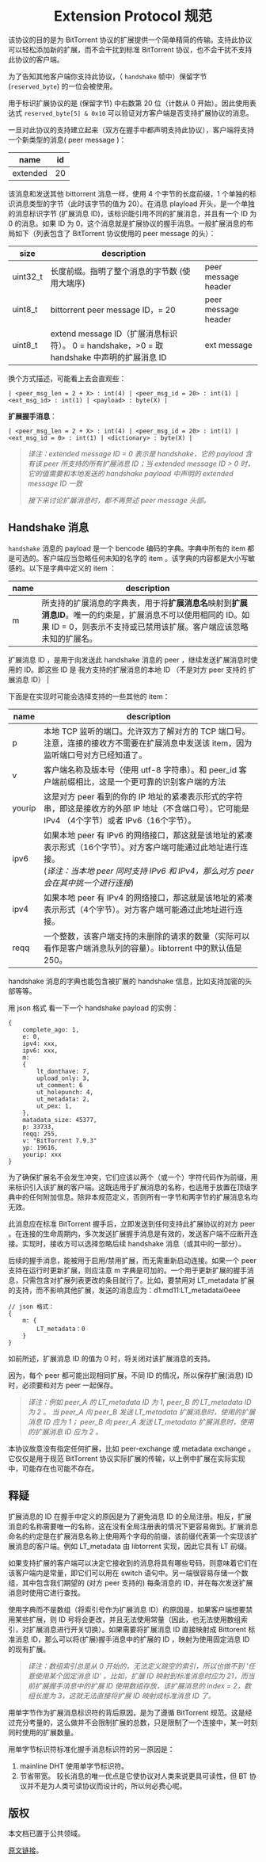 # <center>Extension Protocol 规范</center>

该协议的目的是为 BitTorrent 协议的扩展提供一个简单精简的传输。支持此协议可以轻松添加新的扩展，而不会干扰到标准 BitTorrent 协议，也不会干扰不支持此协议的客户端。

为了告知其他客户端你支持此协议，（ `handshake` 帧中）保留字节 (`reserved_byte`) 的一位会被使用。

用于标识扩展协议的是 (保留字节) 中右数第 20 位（计数从 0 开始）。因此使用表达式 `reserved_byte[5] & 0x10` 可以验证对方客户端是否支持扩展协议的消息。

一旦对此协议的支持建立起来（双方在握手中都声明支持此协议），客户端将支持一个新类型的消息( peer message )：

| name | id |
| - | - |
| extended | 20 |

该消息和发送其他 bittorrent 消息一样，使用 4 个字节的长度前缀，1 个单独的标识消息类型的字节（此时该字节的值为 20）。在消息 playload 开头，是一个单独的消息标识字节 (扩展消息 ID)，该标识能引用不同的扩展消息，并且有一个 ID 为 0 的消息。如果 ID 为 0，这个消息就是扩展协议的握手消息。一般扩展消息的布局如下（列表包含了 BitTorrent 协议使用的 peer message 的头）：

| size | description | |
| - | - | - |
| uint32_t | 长度前缀。指明了整个消息的字节数 (使用大端序)  | peer message header |
| uint8_t  | bittorrent peer message ID，= 20 | peer message header |
| uint8_t  | extend message ID（扩展消息标识符）。 0 = handshake，>0 = 取 handshake 中声明的扩展消息 ID | ext message |

换个方式描述，可能看上去会直观些：

```
| <peer_msg_len = 2 + X> : int(4) | <peer_msg_id = 20> : int(1) | <ext_msg_id> : int(1) | <payload> : byte(X) |
```

**扩展握手消息**：

```
| <peer_msg_len = 2 + X> : int(4) | <peer_msg_id = 20> : int(1) | <ext_msg_id = 0> : int(1) | <dictionary> : byte(X) |
```

> *译注：extended message ID = 0 表示是 handshake，它的 payload 含有该 peer 所支持的所有扩展消息 ID；当 extended message ID > 0 时，它的值需要和本地发送的 handshake payload 中声明的 extended message ID 一致*
>
> *接下来讨论扩展消息时，都不再赘述 peer message 头部。*

## Handshake 消息

`handshake` 消息的 payload 是一个 bencode 编码的字典。字典中所有的 item 都是可选的。客户端应当忽略任何未知的名字的 item 。该字典的内容都是大小写敏感的。以下是字典中定义的 item ：

| name | description |
| - | - |
| m | 所支持的扩展消息的字典表，用于将**扩展消息名**映射到**扩展消息ID**。唯一的约束是，扩展消息不可以使用相同的 ID。如果 ID = 0，则表示不支持或已禁用该扩展。客户端应该忽略未知的扩展名。

扩展消息 ID ，是用于向发送此 handshake 消息的 peer ，继续发送扩展消息时使用的 ID。即这些 ID 是 我方支持的扩展消息的本地 ID （不是对方 peer 支持的 扩展消息 ID） |

下面是在实现时可能会选择支持的一些其他的 item：

| name | description |
| - | - |
| p | 本地 TCP 监听的端口。允许双方了解对方的 TCP 端口号。注意，连接的接收方不需要在扩展消息中发送该 item，因为监听端口号对方已经知道了。 |
| v | 客户端名称及版本号（使用 utf-8 字符串）。和 peer_id 客户端前缀相比，这是一个更可靠的识别客户端的方法 |
| yourip | 这是对方 peer 看到的你的 IP 地址的紧凑表示形式的字符串，即这是接收方的外部 IP 地址（不含端口号）。它可能是 IPv4 （4个字节）或者 IPv6（16个字节）。 |
| ipv6 | 如果本地 peer 有 IPv6 的网络接口，那这就是该地址的紧凑表示形式（16个字节）。对方客户端可能通过此地址进行连接。<br> (*译注：当本地 peer 同时支持 IPv6 和 IPv4，那么对方 peer 会在其中挑一个进行连接*) |
| ipv4 | 如果本地 peer 有 IPv4 的网络接口，那这就是该地址的紧凑表示形式（4个字节）。对方客户端可能通过此地址进行连接。 |
| reqq | 一个整数，该客户端支持的未删除的请求的数量（实际可以看作是客户端消息队列的容量）。libtorrent 中的默认值是 250。 |

handshake 消息的字典也能包含被扩展的 handshake 信息，比如支持加密的头部等等。

用 json 格式 看一下一个 handshake payload 的实例：

```
{
    complete_ago: 1,
    e: 0,
    ipv4: xxx,
    ipv6: xxx,
    m:
    {
        lt_donthave: 7,
        upload_only: 3,
        ut_comment: 6
        ut_holepunch: 4,
        ut_metadata: 2,
        ut_pex: 1,
    },
    matadata_size: 45377,
    p: 33733,
    reqq: 255,
    v: "BitTorrent 7.9.3"
    yp: 19616,
    yourip: xxx
}
```

为了确保扩展名不会发生冲突，它们应该以两个（或一个）字符代码作为前缀，用来标识引入该扩展的客户端。这既适用于扩展消息的名称，也适用于放置在顶级字典中的任何附加信息。除非本规范定义，否则所有一字节和两字节的扩展消息名均无效。

此消息应在标准 BitTorrent 握手后，立即发送到任何支持此扩展协议的对方 peer 。在连接的生命周期内，多次发送扩展握手消息是有效的，发送客户端不应断开连接。实现时，接收方可以选择忽略后续 handshake 消息（或其中的一部分）。

后续的握手消息，能被用于启用/禁用扩展，而无需重新启动连接。如果一个 peer 支持在运行时更新扩展，则应注意 m 字典是可加的。一个用于更新扩展的握手消息，只需包含对扩展列表更改的条目就行了。比如，要禁用对 LT_metadata 扩展的支持，而不影响其他扩展，发送的消息应为：d1:md11:LT_metadatai0eee 

```
// json 格式：
{
    m: { 
        LT_metadata：0 
    } 
}
```

如前所述，扩展消息 ID 的值为 0 时，将关闭对该扩展消息的支持。

因为，每个 peer 都可能出现相同扩展，不同 ID 的情况，所以保存扩展(消息) ID 时，必须要和对方 peer 一起保存。

> *译注：例如 peer_A 的 LT_metadata ID 为 1, peer_B 的 LT_metadata ID 为 2 。 当 peer_A 向 peer_B 发送 LT_metadata 扩展消息时，使用的扩展消息 ID 应为 1； peer_B 向 peer_A 发送 LT_metadata 扩展消息时，使用的扩展消息 ID 应为 2 。*

本协议故意没有指定任何扩展，比如 peer-exchange 或 metadata exchange 。它仅仅是用于规范 BitTorrent 协议实际扩展的传输，以上例中扩展在实际实现中，可能存在也可能不存在。

## 释疑

扩展消息的 ID 在握手中定义的原因是为了避免消息 ID 的全局注册。相反，扩展消息的名称需要唯一的名称，这在没有全局注册表的情况下更容易做到。扩展消息命名的约定是在扩展消息名称上使用两个字母的前缀，该前缀代表第一个实现该扩展消息的客户端。例如 LT_metadata 由 libtorrent 实现，因此它具有 LT 前缀。

如果支持扩展的客户端可以决定它接收到的消息将具有哪些号码，则意味着它们在该客户端内是常量，即它们可以用在 switch 语句中。另一端很容易存储一个数组，其中包含我们期望的 (对方 peer 支持的) 每条消息的 ID，并在每次发送扩展消息时使用它进行查找。

使用字典而不是数组（将索引号作为扩展消息 ID）的原因是，如果客户端想要禁用某些扩展，则 ID 号将会更改，并且无法使用常量（因此，也无法使用数组索引，对扩展消息进行开关切换）。如果需要将扩展消息 ID 直接映射成 Bittorent 标准消息 ID，那么可以将(扩展)握手消息中的扩展的 ID ，映射为使用固定消息 ID 的现有扩展。

> *译注：数组索引总是从 0 开始的，无法定义跳空的索引，所以也做不到 '任意使用某个固定消息 ID' 。比如，扩展 ID 映射到标准消息时应为 21，而当前扩展握手消息中的扩展 ID 使用数组存放，该扩展消息的 index = 2，数组长度为 3，这就无法直接将扩展 ID 映射成标准消息 ID 了。*

用单字节作为扩展消息标识符的背后原因，是为了遵循 BitTorrent 规范。这是经过充分考量的，这么做并不会限制扩展的总数，只是限制了一个连接中，某一时刻同时使用的扩展数量。

用单字节标识符标准化握手消息标识符的另一原因是：
1) mainline DHT 使用单字节标识符。
2) 节省带宽。 较长消息的唯一优点是它使协议对人类来说更具可读性，但 BT 协议并不是为人类可读协议而设计的，所以何必费心呢。

## 版权

本文档已置于公共领域。

[原文链接](https://www.bittorrent.org/beps/bep_0010.html)。
